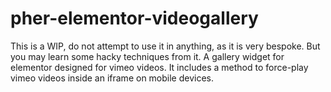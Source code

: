 # pher-elementor-videogallery
This is a WIP, do not attempt to use it in anything, as it is very bespoke. But you may learn some hacky techniques from it.
A gallery widget for elementor designed for vimeo videos.
It includes a method to force-play vimeo videos inside an iframe on mobile devices.
